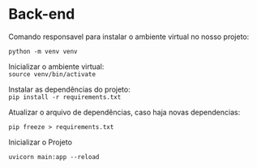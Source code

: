 # Back-end

Comando responsavel para instalar o ambiente virtual no nosso projeto:  

```python -m venv venv```

Inicializar o ambiente virtual:  
```source venv/bin/activate```

Instalar as dependências do projeto:  
```pip install -r requirements.txt```

Atualizar o arquivo de dependências, caso haja novas dependencias:  

``pip freeze > requirements.txt``

Inicializar o Projeto

`` uvicorn main:app --reload ``
